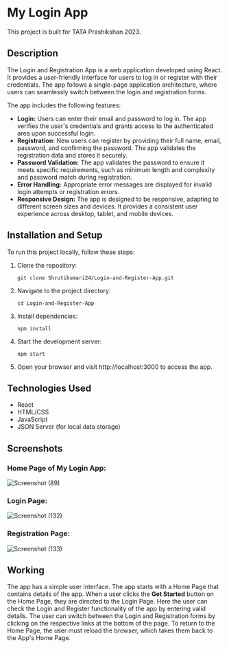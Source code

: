# My Login App
This project is built for TATA Prashikshan 2023.
## Description

The Login and Registration App is a web application developed using React. It provides a user-friendly interface for users to log in or register with their credentials. The app follows a single-page application architecture, where users can seamlessly switch between the login and registration forms.

The app includes the following features:

- **Login:** Users can enter their email and password to log in. The app verifies the user's credentials and grants access to the authenticated area upon successful login.
- **Registration:** New users can register by providing their full name, email, password, and confirming the password. The app validates the registration data and stores it securely.
- **Password Validation:** The app validates the password to ensure it meets specific requirements, such as minimum length and complexity and password match during registration.
- **Error Handling:** Appropriate error messages are displayed for invalid login attempts or registration errors.
- **Responsive Design:** The app is designed to be responsive, adapting to different screen sizes and devices. It provides a consistent user experience across desktop, tablet, and mobile devices.

## Installation and Setup

To run this project locally, follow these steps:

1. Clone the repository:
   ```shell
   git clone Shrutikumari24/Login-and-Register-App.git
2. Navigate to the project directory:
   ```shell
   cd Login-and-Register-App
3. Install dependencies:
   ```shell
   npm install
4. Start the development server:
   ```shell
   npm start
5. Open your browser and visit http://localhost:3000 to access the app.

## Technologies Used

- React
- HTML/CSS
- JavaScript
- JSON Server (for local data storage)

## Screenshots

### Home Page of My Login App:
![Screenshot (89)](https://github.com/Shrutikumari24/Login-and-Register-App/assets/102343505/169c96fe-de02-478d-b25d-264d96005169)

### Login Page:
![Screenshot (132)](https://github.com/Shrutikumari24/Login-and-Register-App/assets/102343505/921b394f-7ee7-480b-8920-8b231c13eeea)

### Registration Page:
![Screenshot (133)](https://github.com/Shrutikumari24/Login-and-Register-App/assets/102343505/1eb95a8c-a93b-4ba5-a19d-b24b1bc84247)

## Working

The app has a simple user interface. The app starts with a Home Page that contains details of the app. When a user clicks the **Get Started** button on the Home Page, they are directed to the Login Page. Here the user can check the Login and Register functionality of the app by entering valid details. The user can switch between the Login and Registration forms by clicking on the respective links at the bottom of the page. To return to the Home Page, the user must reload the browser, which takes them back to the App's Home Page.
